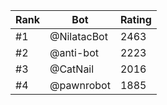 Rank|Bot|Rating
---|---|---
#1|@NilatacBot|2463
#2|@anti-bot|2223
#3|@CatNail|2016
#4|@pawnrobot|1885
